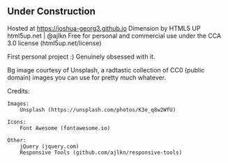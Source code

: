 
## Under Construction
Hosted at 
https://joshua-georg3.github.io
Dimension by HTML5 UP
html5up.net | @ajlkn
Free for personal and commercial use under the CCA 3.0 license (html5up.net/license)


First personal project :) Genuinely obsessed with it.

Bg image courtesy of Unsplash, a radtastic collection of CC0 (public domain) images
you can use for pretty much whatever.




Credits:

	Images:
		Unsplash (https://unsplash.com/photos/K3e_q8w2WfU)

	Icons:
		Font Awesome (fontawesome.io)

	Other:
		jQuery (jquery.com)
		Responsive Tools (github.com/ajlkn/responsive-tools)
